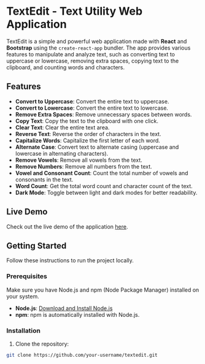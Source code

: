 # TextEdit - Text Utility Web Application

TextEdit is a simple and powerful web application made with **React** and **Bootstrap** using the `create-react-app` bundler. The app provides various features to manipulate and analyze text, such as converting text to uppercase or lowercase, removing extra spaces, copying text to the clipboard, and counting words and characters.

## Features

- **Convert to Uppercase**: Convert the entire text to uppercase.
- **Convert to Lowercase**: Convert the entire text to lowercase.
- **Remove Extra Spaces**: Remove unnecessary spaces between words.
- **Copy Text**: Copy the text to the clipboard with one click.
- **Clear Text**: Clear the entire text area.
- **Reverse Text**: Reverse the order of characters in the text.
- **Capitalize Words**: Capitalize the first letter of each word.
- **Alternate Case**: Convert text to alternate casing (uppercase and lowercase in alternating characters).
- **Remove Vowels**: Remove all vowels from the text.
- **Remove Numbers**: Remove all numbers from the text.
- **Vowel and Consonant Count**: Count the total number of vowels and consonants in the text.
- **Word Count**: Get the total word count and character count of the text.
- **Dark Mode**: Toggle between light and dark modes for better readability.


## Live Demo

Check out the live demo of the application [here](https://your-live-demo-link.com).

## Getting Started

Follow these instructions to run the project locally.

### Prerequisites

Make sure you have Node.js and npm (Node Package Manager) installed on your system.

- **Node.js**: [Download and Install Node.js](https://nodejs.org/)
- **npm**: npm is automatically installed with Node.js.

### Installation

1. Clone the repository:

```bash
git clone https://github.com/your-username/textedit.git
